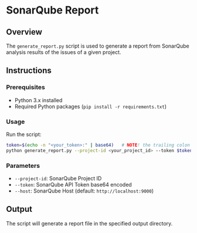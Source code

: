 # SonarQube Report

## Overview

The `generate_report.py` script is used to generate a report from SonarQube analysis results of the
issues of a given project.

## Instructions

### Prerequisites

- Python 3.x installed
- Required Python packages (`pip install -r requirements.txt`)

### Usage

Run the script:

```sh
token=$(echo -n "<your_token>:" | base64)   # NOTE! the trailing colon (:) is required after your token
python generate_report.py --project-id <your_project_id> --token $token --host <host>
```

### Parameters

- `--project-id`: SonarQube Project ID
- `--token`: SonarQube API Token base64 encoded
- `--host`: SonarQube Host (default: `http://localhost:9000`)

## Output

The script will generate a report file in the specified output directory.
